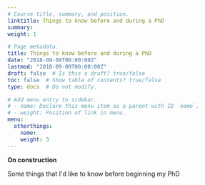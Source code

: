 ```yaml
---
# Course title, summary, and position.
linktitle: Things to know before and during a PhD
summary: 
weight: 1

# Page metadata.
title: Things to know before and during a PhD
date: "2018-09-09T00:00:00Z"
lastmod: "2018-09-09T00:00:00Z"
draft: false  # Is this a draft? true/false
toc: false  # Show table of contents? true/false
type: docs  # Do not modify.

# Add menu entry to sidebar.
# - name: Declare this menu item as a parent with ID `name`.
# - weight: Position of link in menu.
menu:
  otherthings:
    name: 
    weight: 3
---
```


<b> On construction </b>

Some things that I'd like to know before beginning my PhD
